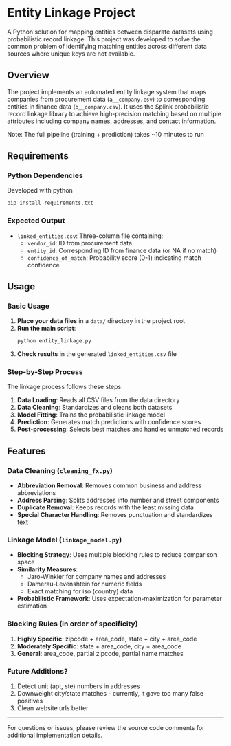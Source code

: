 # Entity Linkage Project

A Python solution for mapping entities between disparate datasets using probabilistic record linkage. This project was developed to solve the common problem of identifying matching entities across different data sources where unique keys are not available.

## Overview

The project implements an automated entity linkage system that maps companies from procurement data (`a__company.csv`) to corresponding entities in finance data (`b__company.csv`). It uses the Splink probabilistic record linkage library to achieve high-precision matching based on multiple attributes including company names, addresses, and contact information.

Note: The full pipeline (training + prediction) takes ~10 minutes to run
## Requirements

### Python Dependencies

Developed with python 
```bash
pip install requirements.txt
```

### Expected Output
- `linked_entities.csv`: Three-column file containing:
  - `vendor_id`: ID from procurement data
  - `entity_id`: Corresponding ID from finance data (or NA if no match)
  - `confidence_of_match`: Probability score (0-1) indicating match confidence

## Usage

### Basic Usage

1. **Place your data files** in a `data/` directory in the project root
2. **Run the main script**:
   ```bash
   python entity_linkage.py
   ```
3. **Check results** in the generated `linked_entities.csv` file

### Step-by-Step Process

The linkage process follows these steps:

1. **Data Loading**: Reads all CSV files from the data directory
2. **Data Cleaning**: Standardizes and cleans both datasets
3. **Model Fitting**: Trains the probabilistic linkage model
4. **Prediction**: Generates match predictions with confidence scores
5. **Post-processing**: Selects best matches and handles unmatched records


## Features

### Data Cleaning (`cleaning_fx.py`)

- **Abbreviation Removal**: Removes common business and address abbreviations
- **Address Parsing**: Splits addresses into number and street components
- **Duplicate Removal**: Keeps records with the least missing data
- **Special Character Handling**: Removes punctuation and standardizes text

### Linkage Model (`linkage_model.py`)

- **Blocking Strategy**: Uses multiple blocking rules to reduce comparison space
- **Similarity Measures**: 
  - Jaro-Winkler for company names and addresses 
  - Damerau-Levenshtein for numeric fields
  - Exact matching for iso (country) data
- **Probabilistic Framework**: Uses expectation-maximization for parameter estimation

### Blocking Rules (in order of specificity)

1. **Highly Specific**: zipcode + area_code, state + city + area_code
2. **Moderately Specific**: state + area_code, city + area_code
3. **General**: area_code, partial zipcode, partial name matches


### Future Additions?

1. Detect unit (apt, ste) numbers in addresses
2. Downweight city/state matches - currently, it gave too many false positives 
3. Clean website urls better 

---

For questions or issues, please review the source code comments for additional implementation details.